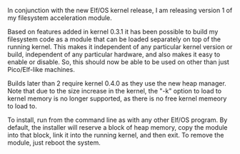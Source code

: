 In conjunction with the new Elf/OS kernel release, I am releasing version 1 of my filesystem acceleration module.

Based on features added in kernel 0.3.1 it has been possible to build my filesystem code as a module that can be loaded separately on top of the running kernel. This makes it independent of any particular kernel version or build, independent of any particular hardware, and also makes it easy to enable or disable. So, this should now be able to be used on other than just Pico/Elf-like machines.

Builds later than 2 require kernel 0.4.0 as they use the new heap manager. Note that due to the size increase in the kernel, the "-k" option to load to kernel memory is no longer supported, as there is no free kernel memeory to load to.

To install, run from the command line as with any other Elf/OS program. By default, the installer will reserve a block of heap memory, copy the module into that block, link it into the running kernel, and then exit. To remove the module, just reboot the system.

